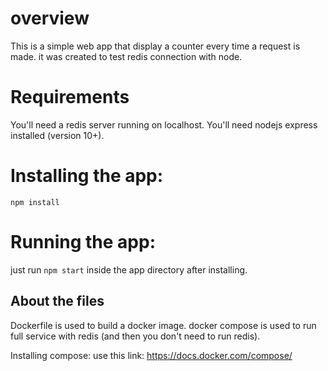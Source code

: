 overview
=============
This is a simple web app that display a counter every time a request is made. 
it was created to test redis connection with node.

Requirements
=============
You'll need a redis server running on localhost.
You'll need nodejs express installed (version 10+).


Installing the app:
================
`npm install`

Running the app:
================
just run `npm start` inside the app directory after installing.

About the files
----------------
Dockerfile is used to build a docker image.
docker compose is used to run full service with redis (and then you don't need to run redis).

Installing compose:
use this link: https://docs.docker.com/compose/
